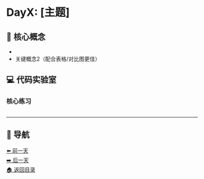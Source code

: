 # DayX: [主题]

## 🧩 核心概念
- 
- 关键概念2（配合表格/对比图更佳）

## 💻 代码实验室
### 核心练习
```java

```

---

## 🧭 导航
[⬅️ 前一天](./day)  
[➡️ 后一天](./day)  
[🏠 返回目录](../../README.md)
